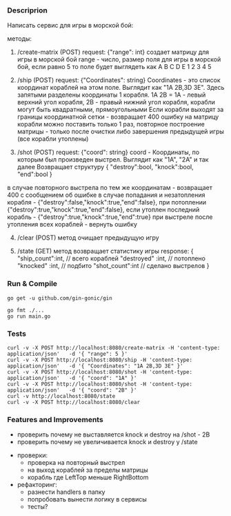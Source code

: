 ### Descriprion
Написать сервис для игры в морской бой:

методы: 

1) /create-matrix (POST)
request: {"range": int} 
создает матрицу для игры в морской бой
range - число, размер поля для игры в морской бой,  если равно 5 то поле будет выглядеть как 
 A B C D E
1
2
3
4
5

2) /ship (POST) 
request: {"Coordinates": string}
Coordinates - это список координат кораблей на этом поле. Выглядит как "1A 2B,3D 3E". Здесь запятыми разделены координаты 1 корабля. 1A 2B = 1A - левый верхний угол корабля, 2B - правый нижний угол корабля, корабли могут быть квадратными, прямоугольными
Если корабли выходят за границы координатной сетки - возвращает 400 ошибку
на матрицу корабли можно поставить только 1 раз, повторное построение матрицы - только после очистки либо завершения предыдущей игры (все корабли утоплены)

3) /shot (POST)
request: {"сoord": string}
сoord - Координаты, по которым был произведен выстрел. Выглядит как "1A", "2A" и так далее
Возвращает структуру
{
	"destroy":bool,
	"knock":bool,
	"end":bool
}

в случае повторного выстрела по тем же координатам - возвращает 400 с сообщением об ошибке
в случае попадания и незатопления корабля - {"destroy":false,"knock":true,"end":false}, при потоплении {"destroy":true,"knock":true,"end":false},
если утоплен последний корабль - {"destroy":true,"knock":true,"end":true}
при выстреле после утопления всех кораблей - вернуть ошибку

4) /clear (POST)
метод очищает предыдущую игру

5) /state (GET)
метод возвращает статистику игры
response:
{
	"ship_count":int, // всего кораблей
	"destroyed" :int, // потоплено
	"knocked"   :int, // подбито
	"shot_count":int  // сделано выстрелов
}
### Run & Compile ###    
    go get -u github.com/gin-gonic/gin

    go fmt ./...
    go run main.go
### Tests ###
    curl -v -X POST http://localhost:8080/create-matrix -H 'content-type: application/json'   -d '{ "range": 5 }'
    curl -v -X POST http://localhost:8080/ship -H 'content-type: application/json'   -d '{ "Coordinates": "1A 2B,3D 3E" }'
    curl -v -X POST http://localhost:8080/shot -H 'content-type: application/json'   -d '{ "coord": "1A" }'
    curl -v -X POST http://localhost:8080/shot -H 'content-type: application/json'   -d '{ "coord": "2B" }'
    curl -v http://localhost:8080/state
    curl -v -X POST http://localhost:8080/clear

### Features and Improvements ###
+ проверить почему не выставляется knock и destroy на /shot - 2B
+ проверить почему не увеличивается knock и destroy у /state
- проверки:
  + проверка на повторный выстрел
  + на выход кораблей за пределы матрицы
  - корабль где LeftTop меньше RightBottom
- рефакторинг:
  + разнести handlers в папку
  + попробовать вынести логику в сервисы
  - тесты?
